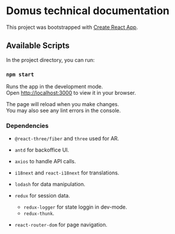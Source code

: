 # Domus technical documentation

This project was bootstrapped with [Create React App](https://github.com/facebook/create-react-app).

## Available Scripts

In the project directory, you can run:

### `npm start`

Runs the app in the development mode.\
Open [http://localhost:3000](http://localhost:3000) to view it in your browser.

The page will reload when you make changes.\
You may also see any lint errors in the console.

### Dependencies

- `@react-three/fiber` and `three` used for AR.

- `antd` for backoffice UI.

- `axios` to handle API calls.

- `i18next` and `react-i18next` for translations.

- `lodash` for data manipulation.

- `redux` for session data.

     - `redux-logger` for state loggin in dev-mode.
     - `redux-thunk`.

- `react-router-dom` for page navigation.
